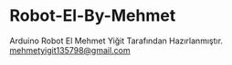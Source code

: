 # Robot-El-By-Mehmet
Arduino Robot El
Mehmet Yiğit Tarafından Hazırlanmıştır.
mehmetyigit135798@gmail.com 
